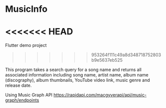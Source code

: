 # MusicInfo
<<<<<<< HEAD
=======
Flutter demo project
>>>>>>> 953264f111c49a8d348718752803b9e5637eb525

This program takes a search query for a song name and returns all associated information including song name, artist name, album name (discography), album thumbnails, YouTube video link, music genre and release date.

Using Music Graph API
https://rapidapi.com/macgyverapi/api/music-graph/endpoints
